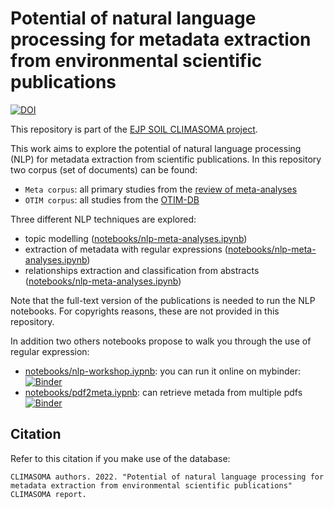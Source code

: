 # Potential of natural language processing for metadata extraction from environmental scientific publications

[![DOI](https://zenodo.org/badge/452244190.svg)](https://zenodo.org/badge/latestdoi/452244190)


This repository is part of the [EJP SOIL CLIMASOMA project](https://ejpsoil.eu/soil-research/climasoma/).

This work aims to explore the potential of natural language processing (NLP) for metadata extraction from scientific publications. In this repository two corpus (set of documents) can be found:
- `Meta corpus`: all primary studies from the [review of meta-analyses](https://github.com/climasoma/review-of-meta-analyses)
- `OTIM corpus`: all studies from the [OTIM-DB](https://github.com/climasoma/otim-db)

Three different NLP techniques are explored:
- topic modelling ([notebooks/nlp-meta-analyses.ipynb](notebooks/nlp-meta-analyses.ipynb))
- extraction of metadata with regular expressions ([notebooks/nlp-meta-analyses.ipynb](notebooks/nlp-otim-db.ipynb))
- relationships extraction and classification from abstracts ([notebooks/nlp-meta-analyses.ipynb](notebooks/nlp-meta-analyses.ipynb))

Note that the full-text version of the publications is needed to run the NLP notebooks. For copyrights reasons, these are not provided in this repository.

In addition two others notebooks propose to walk you through the use of regular expression:
- [notebooks/nlp-workshop.iypnb](notebooks/nlp-workshop.ipynb): you can run it online on mybinder: [![Binder](https://mybinder.org/badge_logo.svg)](https://mybinder.org/v2/gh/climasoma/nlp/HEAD?labpath=notebooks%2Fnlp-workshop.ipynb)
- [notebooks/pdf2meta.iypnb](notebooks/pdf2meta.ipynb): can retrieve metada from multiple pdfs [![Binder](https://mybinder.org/badge_logo.svg)](https://mybinder.org/v2/gh/climasoma/nlp/HEAD?labpath=notebooks%2Fpdf2meta.ipynb)

## Citation
Refer to this citation if you make use of the database:
```
CLIMASOMA authors. 2022. "Potential of natural language processing for metadata extraction from environmental scientific publications" CLIMASOMA report.
